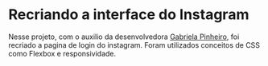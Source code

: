 # **Recriando a interface do Instagram**

Nesse projeto, com o auxilio da desenvolvedora [Gabriela Pinheiro](https://www.linkedin.com/in/gabrielapinheiro129/), foi recriado a pagina de login do instagram.
Foram utilizados conceitos de CSS como Flexbox e responsividade. 

